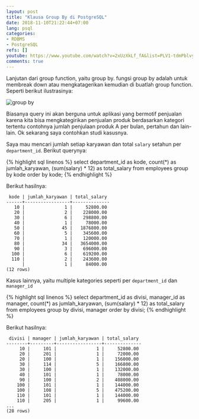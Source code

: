 ```yaml
---
layout: post
title: "Klausa Group By di PostgreSQL"
date: 2018-11-10T21:22:44+07:00
lang: psql
categories:
- RDBMS
- PostgreSQL
refs: []
youtube: https://www.youtube.com/watch?v=2xUzXkLf_fA&list=PLV1-tdmPblvypZXSk2GC932nludT345xk&index=14
comments: true
---
```


Lanjutan dari group function, yaitu group by. fungsi group by adalah untuk membreak down atau mengkatagerikan kemudian di buatlah group function. Seperti berikut ilustrasinya:

![group by]({{site.baseurl}}/resources/posts/psql-group-by/konsep-group-by.png)

Biasanya query ini akan berguna untuk aplikasi yang bermotif penjualan karena kita bisa mengkategirikan penjualan produk berdasarkan kategori tertentu contohnya jumlah penjulaan produk A per bulan, pertahun dan lain-lain. Ok sekarang saya contohkan studi kasusnya. 

Saya mau mencari jumlah setiap karyawan dan total `salary` setahun per `department_id`. Berikut querynya:

{% highlight sql linenos %}
select 
    department_id as kode,
    count(*) as jumlah_karyawan,
    (sum(salary) * 12) as total_salary
from employees
group by kode
order by kode;
{% endhighlight %}

Berikut hasilnya:

```postgresql-console
 kode | jumlah_karyawan | total_salary 
------+-----------------+--------------
   10 |               1 |     52800.00
   20 |               2 |    228000.00
   30 |               6 |    298800.00
   40 |               1 |     78000.00
   50 |              45 |   1876800.00
   60 |               5 |    345600.00
   70 |               1 |    120000.00
   80 |              34 |   3654000.00
   90 |               3 |    696000.00
  100 |               6 |    619200.00
  110 |               2 |    243600.00
      |               1 |     84000.00
(12 rows)
```

Kasus lainnya, yaitu multiple kategories seperti per `department_id` dan `manager_id`

{% highlight sql linenos %}
select 
    department_id as divisi,
    manager_id as manager,
    count(*) as jumlah_karyawan,
    (sum(salary) * 12) as total_salary
from employees
group by divisi, manager
order by divisi;
{% endhighlight %}

Berikut hasilnya:

```postgresql-console
 divisi | manager | jumlah_karyawan | total_salary 
--------+---------+-----------------+--------------
     10 |     101 |               1 |     52800.00
     20 |     201 |               1 |     72000.00
     20 |     100 |               1 |    156000.00
     30 |     114 |               5 |    166800.00
     30 |     100 |               1 |    132000.00
     40 |     101 |               1 |     78000.00
     90 |     100 |               2 |    408000.00
    100 |     101 |               1 |    144000.00
    100 |     108 |               5 |    475200.00
    110 |     101 |               1 |    144000.00
    110 |     205 |               1 |     99600.00
...
(28 rows)
```